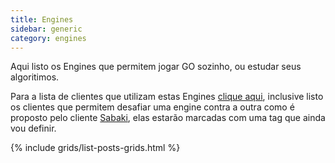 ```yaml
---
title: Engines
sidebar: generic
category: engines
---
```


Aqui listo os Engines que permitem jogar GO sozinho, ou estudar seus algoritimos.

<!--more-->

Para a lista de clientes que utilizam estas Engines [clique aqui]({{sites.baseurl}}/clientes), inclusive listo os clientes que permitem desafiar uma engine contra a outra como é proposto pelo cliente [Sabaki]({{site.baseurl}}engines/sabaki), elas estarão marcadas com uma tag que ainda vou definir.


{% include grids/list-posts-grids.html %}
